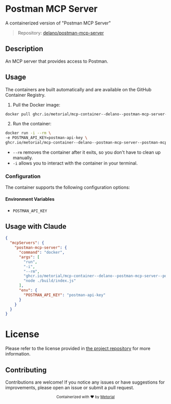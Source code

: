 
# Postman MCP Server

A containerized version of "Postman MCP Server"

> Repository: [delano/postman-mcp-server](https://github.com/delano/postman-mcp-server)

## Description

An MCP server that provides access to Postman.


## Usage

The containers are built automatically and are available on the GitHub Container Registry.

1. Pull the Docker image:

```bash
docker pull ghcr.io/metorial/mcp-container--delano--postman-mcp-server--postman-mcp-server
```

2. Run the container:

```bash
docker run -i --rm \ 
-e POSTMAN_API_KEY=postman-api-key \
ghcr.io/metorial/mcp-container--delano--postman-mcp-server--postman-mcp-server  "node ./build/index.js"
```

- `--rm` removes the container after it exits, so you don't have to clean up manually.
- `-i` allows you to interact with the container in your terminal.



### Configuration

The container supports the following configuration options:




#### Environment Variables

- `POSTMAN_API_KEY`




## Usage with Claude

```json
{
  "mcpServers": {
    "postman-mcp-server": {
      "command": "docker",
      "args": [
        "run",
        "-i",
        "--rm",
        "ghcr.io/metorial/mcp-container--delano--postman-mcp-server--postman-mcp-server",
        "node ./build/index.js"
      ],
      "env": {
        "POSTMAN_API_KEY": "postman-api-key"
      }
    }
  }
}
```

# License

Please refer to the license provided in [the project repository](https://github.com/delano/postman-mcp-server) for more information.

## Contributing

Contributions are welcome! If you notice any issues or have suggestions for improvements, please open an issue or submit a pull request.

<div align="center">
  <sub>Containerized with ❤️ by <a href="https://metorial.com">Metorial</a></sub>
</div>
  